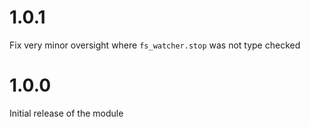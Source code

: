 # 1.0.1
Fix very minor oversight where `fs_watcher.stop` was not type checked

# 1.0.0
Initial release of the module